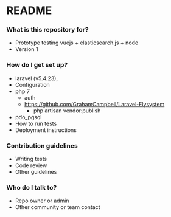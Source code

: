 # README #


### What is this repository for? ###

* Prototype testing vuejs + elasticsearch.js + node
* Version 1

### How do I get set up? ###

* laravel (v5.4.23), 
* Configuration
* php 7
    * auth
    * https://github.com/GrahamCampbell/Laravel-Flysystem
        * php artisan vendor:publish
* pdo_pgsql
* How to run tests
* Deployment instructions

### Contribution guidelines ###

* Writing tests
* Code review
* Other guidelines

### Who do I talk to? ###

* Repo owner or admin
* Other community or team contact
